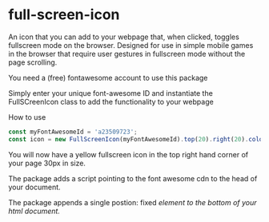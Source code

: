 # full-screen-icon
An icon that you can add to your webpage that, when clicked, toggles fullscreen mode on the browser.  Designed for use in simple mobile games in the browser that require user gestures in fullscreen mode without the page scrolling.

You need a (free) fontawesome account to use this package

Simply enter your unique font-awesome ID and instantiate the FullSCreenIcon class to add the functionality to your webpage

How to use

```javascript
const myFontAwesomeId = 'a23509723';
const icon = new FullScreenIcon(myFontAwesomeId).top(20).right(20).color('yellow').size(30);
```

You will now have a yellow fullscreen icon in the top right hand corner of your page 30px in size.

The package adds a script pointing to the font awesome cdn to the head of your document.

The package appends a single postion: fixed <i> element to the bottom of your html document.